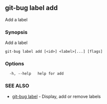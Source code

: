 ## git-bug label add

Add a label

### Synopsis

Add a label

```
git-bug label add [<id>] <label>[...] [flags]
```

### Options

```
  -h, --help   help for add
```

### SEE ALSO

* [git-bug label](git-bug_label.md)	 - Display, add or remove labels

